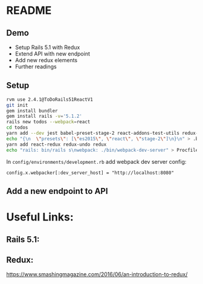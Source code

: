 # README
## Demo
- Setup Rails 5.1 with Redux
- Extend API with new endpoint
- Add new redux elements
- Further readings

## Setup
``` bash
rvm use 2.4.1@ToDoRails51ReactV1
git init
gem install bundler
gem install rails -v='5.1.2'
rails new todos --webpack=react
cd todos
yarn add --dev jest babel-preset-stage-2 react-addons-test-utils redux-mock-store
echo "{\n  \"presets\": [\"es2015\", \"react\", \"stage-2\"]\n}\n" > .babelrc
yarn add react-redux redux-undo redux
echo "rails: bin/rails s\nwebpack: ./bin/webpack-dev-server" > Procfile
```

In `config/environments/development.rb` add webpack dev server config:

```
config.x.webpacker[:dev_server_host] = "http://localhost:8080"
```
## Add a new endpoint to API

##


# Useful Links:

## Rails 5.1:

## Redux:
https://www.smashingmagazine.com/2016/06/an-introduction-to-redux/
